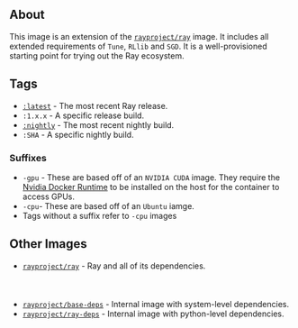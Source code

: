 ## About
This image is an extension of the [`rayproject/ray`](https://hub.docker.com/repository/docker/rayproject/ray) image. It includes all extended requirements of `Tune`, `RLlib` and `SGD`. It is a well-provisioned starting point for trying out the Ray ecosystem. 




## Tags
* [`:latest`](https://hub.docker.com/repository/docker/rayproject/ray-ml/tags?page=1&name=latest) - The most recent Ray release.
* `:1.x.x` - A specific release build. 
* [`:nightly`](https://hub.docker.com/repository/docker/rayproject/ray-ml/tags?page=1&name=nightly) - The most recent nightly build.
* `:SHA` - A specific nightly build.

### Suffixes
* `-gpu` - These are based off of an `NVIDIA CUDA` image. They require the [Nvidia Docker Runtime](https://github.com/NVIDIA/nvidia-docker) to be installed on the host for the container to access GPUs.  
* `-cpu`- These are based off of an `Ubuntu` iamge.
* Tags without a suffix refer to `-cpu` images

## Other Images
* [`rayproject/ray`](https://hub.docker.com/repository/docker/rayproject/ray) - Ray and all of its dependencies.
<br></br><br></br>
* [`rayproject/base-deps`](https://hub.docker.com/repository/docker/rayproject/base-deps) - Internal image with system-level dependencies.
* [`rayproject/ray-deps`](https://hub.docker.com/repository/docker/rayproject/ray-deps) - Internal image with python-level dependencies. 
